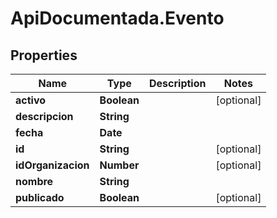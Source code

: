 # ApiDocumentada.Evento

## Properties

Name | Type | Description | Notes
------------ | ------------- | ------------- | -------------
**activo** | **Boolean** |  | [optional] 
**descripcion** | **String** |  | 
**fecha** | **Date** |  | 
**id** | **String** |  | [optional] 
**idOrganizacion** | **Number** |  | [optional] 
**nombre** | **String** |  | 
**publicado** | **Boolean** |  | [optional] 


